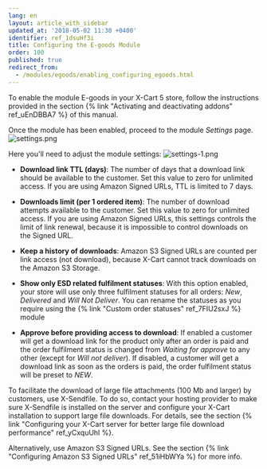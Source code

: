 ```yaml
---
lang: en
layout: article_with_sidebar
updated_at: '2018-05-02 11:30 +0400'
identifier: ref_1dsuHf3i
title: Configuring the E-goods Module
order: 100
published: true
redirect_from:
  - /modules/egoods/enabling_configuring_egoods.html
---
```


To enable the module E-goods in your X-Cart 5 store, follow the instructions provided in the section {% link "Activating and deactivating addons" ref_uEnDBBA7 %} of this manual.

Once the module has been enabled, proceed to the module _Settings_ page.
![settings.png]({{site.baseurl}}/attachments/ref_1dsuHf3i/settings.png)

Here you'll need to adjust the module settings:
![settings-1.png]({{site.baseurl}}/attachments/ref_1dsuHf3i/settings-1.png)

* **Download link TTL (days)**: The number of days that a download link should be available to the customer. Set this value to zero for unlimited access. If you are using Amazon Signed URLs, TTL is limited to 7 days.

* **Downloads limit (per 1 ordered item)**: The number of download attempts available to the customer. Set this value to zero for unlimited access. If you are using Amazon Signed URLs, this settings controls the limit of link renewal, because it is impossible to control downloads on the Signed URL.

* **Keep a history of downloads**: Amazon S3 Signed URLs are counted per link access (not download), because X-Cart cannot track downloads on the Amazon S3 Storage.

* **Show only ESD related fulfilment statuses**: With this option enabled, your store will use only three fulfilment statuses for all orders: _New_, _Delivered_ and _Will Not Deliver_. You can rename the statuses as you require using the {% link "Custom order statuses" ref_7FIU2sxJ %} module

* **Approve before providing access to download**: If enabled a customer will get a download link for the product only after an order is paid and the order fulfilment status is changed from _Waiting for approve_ to any other (except for _Will not deliver_). If disabled, a customer will get a download link as soon as the orders is paid, the order fulfilment status will be preset to _NEW_.

To facilitate the download of large file attachments (100 Mb and larger) by customers, use X-Sendfile. To do so, contact your hosting provider to make sure X-Sendfile is installed on the server and configure your X-Cart installation to support large file downloads. For details, see the section {% link "Configuring your X-Cart server for better large file download performance" ref_yCxquUhl %}. 

Alternatively, use Amazon S3 Signed URLs. See the section {% link "Configuring Amazon S3 Signed URLs" ref_51iHbWYa %} for more info.
